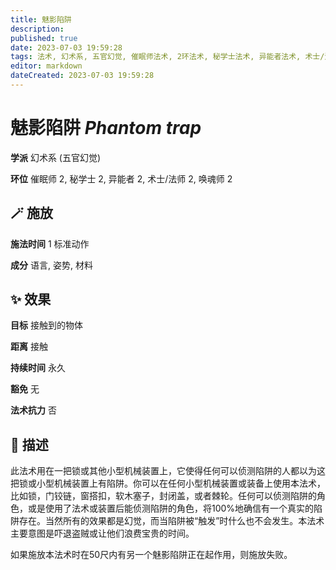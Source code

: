 ```yaml
---
title: 魅影陷阱
description: 
published: true
date: 2023-07-03 19:59:28
tags: 法术, 幻术系, 五官幻觉, 催眠师法术, 2环法术, 秘学士法术, 异能者法术, 术士/法师法术, 唤魂师法术
editor: markdown
dateCreated: 2023-07-03 19:59:28
---
```


# **魅影陷阱** *Phantom trap*

**学派** 幻术系 (五官幻觉) 

**环位** 催眠师 2, 秘学士 2, 异能者 2, 术士/法师 2, 唤魂师 2

## 🪄 施放

**施法时间** 1 标准动作

**成分** 语言, 姿势, 材料

## ✨ 效果 

**目标** 接触到的物体 

**距离** 接触  

**持续时间** 永久 

**豁免** 无

**法术抗力** 否

## 📖 描述

此法术用在一把锁或其他小型机械装置上，它使得任何可以侦测陷阱的人都以为这把锁或小型机械装置上有陷阱。你可以在任何小型机械装置或装备上使用本法术，比如锁，门铰链，窗搭扣，软木塞子，封闭盖，或者棘轮。任何可以侦测陷阱的角色，或是使用了法术或装置后能侦测陷阱的角色，将100%地确信有一个真实的陷阱存在。当然所有的效果都是幻觉，而当陷阱被“触发”时什么也不会发生。本法术主要意图是吓退盗贼或让他们浪费宝贵的时间。

如果施放本法术时在50尺内有另一个魅影陷阱正在起作用，则施放失败。
    